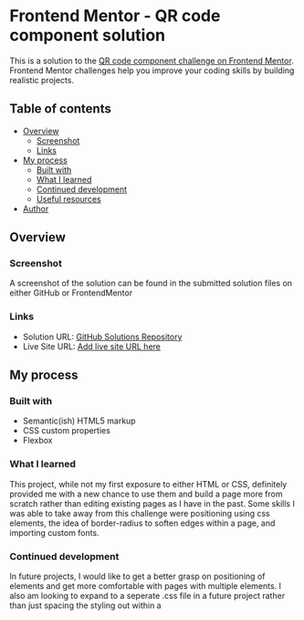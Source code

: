 # Frontend Mentor - QR code component solution

This is a solution to the [QR code component challenge on Frontend Mentor](https://www.frontendmentor.io/challenges/qr-code-component-iux_sIO_H). Frontend Mentor challenges help you improve your coding skills by building realistic projects. 

## Table of contents

- [Overview](#overview)
  - [Screenshot](#screenshot)
  - [Links](#links)
- [My process](#my-process)
  - [Built with](#built-with)
  - [What I learned](#what-i-learned)
  - [Continued development](#continued-development)
  - [Useful resources](#useful-resources)
- [Author](#author)

## Overview

### Screenshot

A screenshot of the solution can be found in the submitted solution files on either GitHub or FrontendMentor

### Links

- Solution URL: [GitHub Solutions Repository](https://github.com/Maxwell-Schmidt/FrontendMentor)
- Live Site URL: [Add live site URL here](https://your-live-site-url.com)

## My process

### Built with

- Semantic(ish) HTML5 markup
- CSS custom properties
- Flexbox

### What I learned

This project, while not my first exposure to either HTML or CSS, definitely provided me with a new chance to use them and build a page more from scratch rather than editing existing pages as I have in the past. Some skills I was able to take away from this challenge were positioning using css elements, the idea of border-radius to soften edges within a page, and importing custom fonts.

### Continued development

In future projects, I would like to get a better grasp on positioning of elements and get more comfortable with pages with multiple elements. I also am looking to expand to a seperate .css file in a future project rather than just spacing the styling out within a <style> division under the head of the html file.


### Useful resources

- [Vertical Centering](https://www.w3schools.com/howto/howto_css_center-vertical.asp) - This website helped me understand the differences between horizontal and vertical centering in CSS
- [Stretch Body to Screen Size](https://www.reddit.com/r/css/comments/133mrju/how_do_i_make_body_the_height_of_the_entire/) - This Reddit thread helped me better understand the techniques that can be used to stretch the height and width of the body of a website to the current screen size of said site.


## Author

- LinkedIn - Max Schmidt (https://www.linkedin.com/in/maxwell-r-schmidt/)
- GitHub - https://github.com/Maxwell-Schmidt

